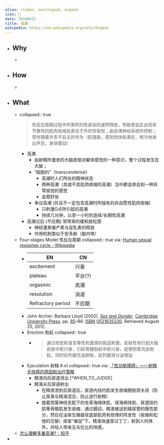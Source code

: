 ```yaml
---
alias: climax, sex/orgasm, orgasm
icon: 🔞
date: 20240412
title: 高潮
wikipedia: https://en.wikipedia.org/wiki/Orgasm
---
```


- ## Why
  -
- ## How
  -
- ## What
  - collapsed:: true
    > 性反应周期过程中所累积的性紧张的遽然释放，导致骨盆区出现有节奏性的肌肉收缩及表征于外的性愉悦；由自律神经系统所控制；常伴随着许多不自主的作为（肌强直，感到欣快和满足，频次地发出声息，身体摆动）
    - 高潮
      - 由射精所激发的大脑皮层对躯体感觉的一种意识，整个过程发生在大脑；
      - “超脱的”（transcendental）
        - 高潮时人们所处的精神状态
        - 两种高潮（具或不具肌肉收缩的高潮）当中都会体会到一种非常愉悦的感觉
        - 血管舒张
      - 争议高潮 (并且不一定包含高潮时所独有的非自愿性肌肉收缩)
        - 只刺激G点所引起的高潮
        - 持续几分钟，以至一小时的连续/长期性高潮
    - 高潮过后 (不应期) 常带来的缓和放松感
      - 神经激素催产素与促乳素的释放
      - 作用机制类似于安多酚（脑内啡）
  - Four-stages Model 性反应周期
    collapsed:: true
    via: [Human sexual response cycle - Wikipedia](https://en.wikipedia.org/wiki/Human_sexual_response_cycle#Excitement_phase)
    - | EN | CN |
      |------|------|
      | excitement | 兴奋|
      | plateau | 平台(?)|
      | orgasmic| 高潮 |
      | resolution| 消退 |
      | Refractory period | 不应期 |
    - John Archer; Barbara Lloyd (2002). [*Sex and Gender*](https://archive.org/details/sexgender0000arch_l8q2). [Cambridge University Press](https://en.wikipedia.org/wiki/Cambridge_University_Press). pp. [85](https://archive.org/details/sexgender0000arch_l8q2/page/85)–88. [ISBN](https://en.wikipedia.org/wiki/ISBN_(identifier)) [0521635330](https://en.wikipedia.org/wiki/Special:BookSources/0521635330). Retrieved August 25, 2012.
    - Erection 勃起
      collapsed:: true
      - > 通过视觉和语言等性刺激源的挑逗刺激，反射性地引起大脑皮层中枢兴奋，引起脊髓勃起中枢兴奋，促使阴茎充血勃起，同时前列腺充血肿胀，前列腺液分泌增加
    - Ejaculation 射精 #.ol 
      collapsed:: true
      via: [「性功能障碍」——射精无快感的原因和治疗策略](https://www.haodf.com/neirong/wenzhang/8077919832.html)
      - 精液向后尿道泄出 [^WHEN_TO_JUDGE]
      - 精液从后尿道射出
        - 在精液泄到后尿道后，尿道内括约肌发生收缩膀胱颈关闭（防止尿液与精液混合，防止逆行射精）
        - 接着阴茎神经支配下的坐骨海绵体肌、球海绵体肌、尿道括约肌等骨骼肌发生收缩、通过蠕动，精液被送到输尿管的膜性部分，然后在泌尿生殖器官底部肌肉有规律的阵发性（收缩和松弛的交替）痉挛“催促”下，精液快速穿过丁丁，射到人的体外，并给人带来无与伦比的快感。
  - [怎么理解多重高潮? - 知乎](https://www.zhihu.com/question/29141575)
-